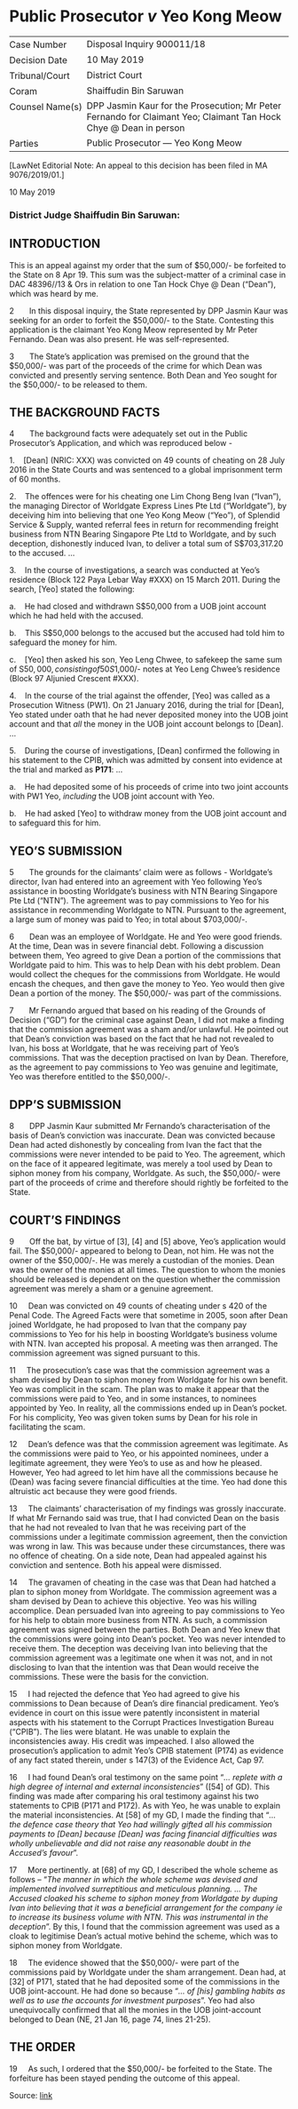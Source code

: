 <style>.footnotes::before { content: "Footnotes:"; }</style>
# Public Prosecutor _v_ Yeo Kong Meow  

<table id="info-table"><tbody><tr class="info-row"><td class="txt-label" style="padding: 4px 0px; white-space: nowrap" valign="top">Case Number</td><td class="txt-body">Disposal Inquiry 900011/18</td></tr><tr class="info-row"><td class="txt-label" style="padding: 4px 0px; white-space: nowrap" valign="top">Decision Date</td><td class="txt-body">10 May 2019</td></tr><tr class="info-row"><td class="txt-label" style="padding: 4px 0px; white-space: nowrap" valign="top">Tribunal/Court</td><td class="txt-body">District Court</td></tr><tr class="info-row"><td class="txt-label" style="padding: 4px 0px; white-space: nowrap" valign="top">Coram</td><td class="txt-body">Shaiffudin Bin Saruwan</td></tr><tr class="info-row"><td class="txt-label" style="padding: 4px 0px; white-space: nowrap" valign="top">Counsel Name(s)</td><td class="txt-body">DPP Jasmin Kaur for the Prosecution; Mr Peter Fernando for Claimant Yeo; Claimant Tan Hock Chye @ Dean in person</td></tr><tr class="info-row"><td class="txt-label" style="padding: 4px 0px; white-space: nowrap" valign="top">Parties</td><td class="txt-body">Public Prosecutor — Yeo Kong Meow</td></tr></tbody></table>

\[LawNet Editorial Note: An appeal to this decision has been filed in MA 9076/2019/01.\]

10 May 2019

### District Judge Shaiffudin Bin Saruwan:

## INTRODUCTION

This is an appeal against my order that the sum of $50,000/- be forfeited to the State on 8 Apr 19. This sum was the subject-matter of a criminal case in DAC 48396//13 & Ors in relation to one Tan Hock Chye @ Dean (“Dean”), which was heard by me.

2       In this disposal inquiry, the State represented by DPP Jasmin Kaur was seeking for an order to forfeit the $50,000/- to the State. Contesting this application is the claimant Yeo Kong Meow represented by Mr Peter Fernando. Dean was also present. He was self-represented.

3       The State’s application was premised on the ground that the $50,000/- was part of the proceeds of the crime for which Dean was convicted and presently serving sentence. Both Dean and Yeo sought for the $50,000/- to be released to them.

## THE BACKGROUND FACTS

4       The background facts were adequately set out in the Public Prosecutor’s Application, and which was reproduced below -

1.    \[Dean\] (NRIC: XXX) was convicted on 49 counts of cheating on 28 July 2016 in the State Courts and was sentenced to a global imprisonment term of 60 months.

2.    The offences were for his cheating one Lim Chong Beng Ivan (“Ivan”), the managing Director of Worldgate Express Lines Pte Ltd (“Worldgate”), by deceiving him into believing that one Yeo Kong Meow (“Yeo”), of Splendid Service & Supply, wanted referral fees in return for recommending freight business from NTN Bearing Singapore Pte Ltd to Worldgate, and by such deception, dishonestly induced Ivan, to deliver a total sum of S$703,317.20 to the accused. …

3.    In the course of investigations, a search was conducted at Yeo’s residence (Block 122 Paya Lebar Way #XXX) on 15 March 2011. During the search, \[Yeo\] stated the following:

a.    He had closed and withdrawn S$50,000 from a UOB joint account which he had held with the accused.

b.    This S$50,000 belongs to the accused but the accused had told him to safeguard the money for him.

c.    \[Yeo\] then asked his son, Yeo Leng Chwee, to safekeep the same sum of S$50,000, consisting of 50 S$1,000/- notes at Yeo Leng Chwee’s residence (Block 97 Aljunied Crescent #XXX).

4.    In the course of the trial against the offender, \[Yeo\] was called as a Prosecution Witness (PW1). On 21 January 2016, during the trial for \[Dean\], Yeo stated under oath that he had never deposited money into the UOB joint account and that _all_ the money in the UOB joint account belongs to \[Dean\]. …

5.    During the course of investigations, \[Dean\] confirmed the following in his statement to the CPIB, which was admitted by consent into evidence at the trial and marked as **P171**: …

a.    He had deposited some of his proceeds of crime into two joint accounts with PW1 Yeo, _including_ the UOB joint account with Yeo.

b.    He had asked \[Yeo\] to withdraw money from the UOB joint account and to safeguard this for him.

## YEO’S SUBMISSION

5       The grounds for the claimants’ claim were as follows - Worldgate’s director, Ivan had entered into an agreement with Yeo following Yeo’s assistance in boosting Worldgate’s business with NTN Bearing Singapore Pte Ltd (“NTN”). The agreement was to pay commissions to Yeo for his assistance in recommending Worldgate to NTN. Pursuant to the agreement, a large sum of money was paid to Yeo; in total about $703,000/-.

6       Dean was an employee of Worldgate. He and Yeo were good friends. At the time, Dean was in severe financial debt. Following a discussion between them, Yeo agreed to give Dean a portion of the commissions that Worldgate paid to him. This was to help Dean with his debt problem. Dean would collect the cheques for the commissions from Worldgate. He would encash the cheques, and then gave the money to Yeo. Yeo would then give Dean a portion of the money. The $50,000/- was part of the commissions.

7       Mr Fernando argued that based on his reading of the Grounds of Decision (“GD”) for the criminal case against Dean, I did not make a finding that the commission agreement was a sham and/or unlawful. He pointed out that Dean’s conviction was based on the fact that he had not revealed to Ivan, his boss at Worldgate, that he was receiving part of Yeo’s commissions. That was the deception practised on Ivan by Dean. Therefore, as the agreement to pay commissions to Yeo was genuine and legitimate, Yeo was therefore entitled to the $50,000/-.

## DPP’S SUBMISSION

8       DPP Jasmin Kaur submitted Mr Fernando’s characterisation of the basis of Dean’s conviction was inaccurate. Dean was convicted because Dean had acted dishonestly by concealing from Ivan the fact that the commissions were never intended to be paid to Yeo. The agreement, which on the face of it appeared legitimate, was merely a tool used by Dean to siphon money from his company, Worldgate. As such, the $50,000/- were part of the proceeds of crime and therefore should rightly be forfeited to the State.

## COURT’S FINDINGS

9       Off the bat, by virtue of \[3\], \[4\] and \[5\] above, Yeo’s application would fail. The $50,000/- appeared to belong to Dean, not him. He was not the owner of the $50,000/-. He was merely a custodian of the monies. Dean was the owner of the monies at all times. The question to whom the monies should be released is dependent on the question whether the commission agreement was merely a sham or a genuine agreement.

10     Dean was convicted on 49 counts of cheating under s 420 of the Penal Code. The Agreed Facts were that sometime in 2005, soon after Dean joined Worldgate, he had proposed to Ivan that the company pay commissions to Yeo for his help in boosting Worldgate’s business volume with NTN. Ivan accepted his proposal. A meeting was then arranged. The commission agreement was signed pursuant to this.

11     The prosecution’s case was that the commission agreement was a sham devised by Dean to siphon money from Worldgate for his own benefit. Yeo was complicit in the scam. The plan was to make it appear that the commissions were paid to Yeo, and in some instances, to nominees appointed by Yeo. In reality, all the commissions ended up in Dean’s pocket. For his complicity, Yeo was given token sums by Dean for his role in facilitating the scam.

12     Dean’s defence was that the commission agreement was legitimate. As the commissions were paid to Yeo, or his appointed nominees, under a legitimate agreement, they were Yeo’s to use as and how he pleased. However, Yeo had agreed to let him have all the commissions because he (Dean) was facing severe financial difficulties at the time. Yeo had done this altruistic act because they were good friends.

13     The claimants’ characterisation of my findings was grossly inaccurate. If what Mr Fernando said was true, that I had convicted Dean on the basis that he had not revealed to Ivan that he was receiving part of the commissions under a legitimate commission agreement, then the conviction was wrong in law. This was because under these circumstances, there was no offence of cheating. On a side note, Dean had appealed against his conviction and sentence. Both his appeal were dismissed.

14     The gravamen of cheating in the case was that Dean had hatched a plan to siphon money from Worldgate. The commission agreement was a sham devised by Dean to achieve this objective. Yeo was his willing accomplice. Dean persuaded Ivan into agreeing to pay commissions to Yeo for his help to obtain more business from NTN. As such, a commission agreement was signed between the parties. Both Dean and Yeo knew that the commissions were going into Dean’s pocket. Yeo was never intended to receive them. The deception was deceiving Ivan into believing that the commission agreement was a legitimate one when it was not, and in not disclosing to Ivan that the intention was that Dean would receive the commissions. These were the basis for the conviction.

15     I had rejected the defence that Yeo had agreed to give his commissions to Dean because of Dean’s dire financial predicament. Yeo’s evidence in court on this issue were patently inconsistent in material aspects with his statement to the Corrupt Practices Investigation Bureau (“CPIB”). The lies were blatant. He was unable to explain the inconsistencies away. His credit was impeached. I also allowed the prosecution’s application to admit Yeo’s CPIB statement (P174) as evidence of any fact stated therein, under s 147(3) of the Evidence Act, Cap 97.

16     I had found Dean’s oral testimony on the same point “_… replete with a high degree of internal and external inconsistencies_” (\[54\] of GD). This finding was made after comparing his oral testimony against his two statements to CPIB (P171 and P172). As with Yeo, he was unable to explain the material inconsistencies. At \[58\] of my GD, I made the finding that “_… the defence case theory that Yeo had willingly gifted all his commission payments to \[Dean\] because \[Dean\] was facing financial difficulties was wholly unbelievable and did not raise any reasonable doubt in the Accused’s favour_”.

17     More pertinently. at \[68\] of my GD, I described the whole scheme as follows – “_The manner in which the whole scheme was devised and implemented involved surreptitious and meticulous planning. … The Accused cloaked his scheme to siphon money from Worldgate by duping Ivan into believing that it was a beneficial arrangement for the company ie to increase its business volume with NTN. This was instrumental in the deception_”. By this, I found that the commission agreement was used as a cloak to legitimise Dean’s actual motive behind the scheme, which was to siphon money from Worldgate.

18     The evidence showed that the $50,000/- were part of the commissions paid by Worldgate under the sham arrangement. Dean had, at \[32\] of P171, stated that he had deposited some of the commissions in the UOB joint-account. He had done so because “_… of \[his\] gambling habits as well as to use the accounts for investment purposes_”. Yeo had also unequivocally confirmed that all the monies in the UOB joint-account belonged to Dean (NE, 21 Jan 16, page 74, lines 21-25).

## THE ORDER

19     As such, I ordered that the $50,000/- be forfeited to the State. The forfeiture has been stayed pending the outcome of this appeal.


Source: [link](https://www.lawnet.sg:443/lawnet/web/lawnet/free-resources?p_p_id=freeresources_WAR_lawnet3baseportlet&p_p_lifecycle=1&p_p_state=normal&p_p_mode=view&_freeresources_WAR_lawnet3baseportlet_action=openContentPage&_freeresources_WAR_lawnet3baseportlet_docId=%2FJudgment%2F23148-SSP.xml)
